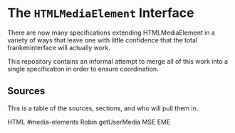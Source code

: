 # The `HTMLMediaElement` Interface

There are now many specifications extending HTMLMediaElement in a variety of ways that leave one
with little confidence that the total frankeninterface will actually work.

This repository contains an informal attempt to merge all of this work into a single specification
in order to ensure coordination.

## Sources

This is a table of the sources, sections, and who will pull them in.

  HTML                        #media-elements                                   Robin
  getUserMedia
  MSE
  EME
